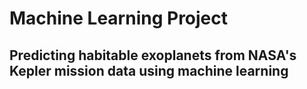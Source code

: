 # Machine Learning Project
## Predicting habitable exoplanets from NASA's Kepler mission data using machine learning
